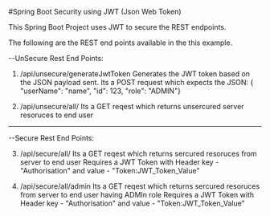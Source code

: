#Spring Boot Security using JWT (Json Web Token)

This Spring Boot Project uses JWT to secure the REST endpoints.

The following are the REST end points available in the this example.


--UnSecure Rest End Points:

1) /api/unsecure/generateJwtToken
Generates the JWT token based on the JSON payload sent. 
Its a POST request which expects the JSON: { "userName": "name", "id": 123, "role": "ADMIN"}

2) /api/unsecure/all/
Its a GET reqest which returns unsercured server resoruces to end user

---------------------------------------------------------------------------------------------------------------------------

--Secure Rest End Points:

3) /api/secure/all/ 
Its a GET reqest which returns sercured resoruces from server to end user
Requires a JWT Token with Header key - "Authorisation" and value - "Token:JWT_Token_Value"

4) /api/secure/all/admin 
Its a GET reqest which returns sercured resoruces from server to end user having ADMIn role
Requires a JWT Token with Header key - "Authorisation" and value - "Token:JWT_Token_Value"
